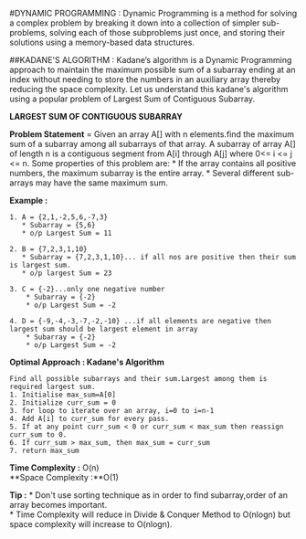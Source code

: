 #DYNAMIC PROGRAMMING : 
	Dynamic Programming is a method for solving a complex problem by breaking it down into a collection of simpler sub-problems, solving each of those subproblems just once, and storing their solutions using a memory-based data structures.

##KADANE'S ALGORITHM : 
	Kadane’s algorithm is a Dynamic Programming approach to maintain the maximum possible sum of a subarray ending at an index without needing to store the numbers in an auxiliary array thereby reducing the space complexity.
Let us understand this kadane's algorithm using a popular problem of Largest Sum of Contiguous Subarray. 

**LARGEST SUM OF CONTIGUOUS SUBARRAY** 
            
**Problem Statement** = 
Given an array A[] with n elements.find the maximum sum of a subarray 
among all subarrays of that array. A subarray of array A[] of length n is a contiguous segment from A[i] through A[j] where 0<= i <= j <= n. Some properties of this problem are:
    	* If the array contains all positive numbers, the maximum subarray is the entire array.
    	* Several different sub-arrays may have the same maximum sum.
    
**Example :**

    1. A = {2,1,-2,5,6,-7,3}
       * Subarray = {5,6} 
       * o/p Largest Sum = 11
       
    2. B = {7,2,3,1,10}
       * Subarray = {7,2,3,1,10}... if all nos are positive then their sum is largest sum.
       * o/p largest Sum = 23
       
    3. C = {-2}...only one negative number
        * Subarray = {-2}
        * o/p Largest Sum = -2
        
    4. D = {-9,-4,-3,-7,-2,-10} ...if all elements are negative then largest sum should be largest element in array
        * Subarray = {-2}
        * o/p Largest Sum = -2

        
**Optimal Approach : Kadane's Algorithm** 

    Find all possible subarrays and their sum.Largest among them is required largest sum.
    1. Initialise max_sum=A[0]
    2. Initialize curr_sum = 0
    3. for loop to iterate over an array, i=0 to i=n-1
    4. Add A[i] to curr_sum for every pass.
    5. If at any point curr_sum < 0 or curr_sum < max_sum then reassign curr_sum to 0.
    6. If curr_sum > max_sum, then max_sum = curr_sum
    7. return max_sum

**Time Complexity :** O(n)\
**Space Complexity :**O(1)

**Tip :** 
	* Don't use sorting technique as in order to find subarray,order of an array becomes important.\
	* Time Complexity will reduce in Divide & Conquer Method to O(nlogn) but space complexity will increase to O(nlogn).